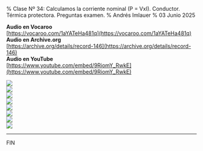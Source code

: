 % Clase Nº 34: Calculamos la corriente nominal (P = VxI). Conductor. Térmica protectora. Preguntas examen.
% Andrés Imlauer
% 03 Junio 2025

**Audio en Vocaroo**   
[https://vocaroo.com/1aYATeHa481q](https://vocaroo.com/1aYATeHa481q)   
**Audio en Archive.org**   
[https://archive.org/details/record-146](https://archive.org/details/record-146)   
**Audio en YouTube**   
[https://www.youtube.com/embed/9RiomY_RwkE](https://www.youtube.com/embed/9RiomY_RwkE)   
   
![](https://blogger.googleusercontent.com/img/b/R29vZ2xl/AVvXsEj_uH7NNbT8JFR_1ZmcocqOneAIo7M-3QKaj8UWlHmvS3eOGEA7B1x5iTXLn_J336CcG8plKPiNqjiDv8g39_OGi28BVMDyCqCyxRx7FocNQQVF04OY7h7Iio0NRwH5bkucKEY8H8CHucY4ucw5zbLVnGzNUZzORmHd0zP7NoPsEgWCETR7onBRjl-c29o/s4160/IMG_20250603_191049136.jpg)   
![](https://blogger.googleusercontent.com/img/b/R29vZ2xl/AVvXsEgYA1C5V8z8prCY5nVHOnq9g0s81YOsq1WWXHV5CyE0iuJ_OszyrIAAUR46bF36lxOkn-dJiKnbQdWzK7rJLXk0HJ4C3OQ_WzCv-KB6hLz35f6BjIAJ_TaZXbezlzNXPCo3Nv2p28d38qoi_iKCu2BPi9P2D4QlG7mgQ6H6LwhxLChcIam-1ixeXBYzM-E/s4160/IMG_20250603_202633075.jpg)   
![](https://blogger.googleusercontent.com/img/b/R29vZ2xl/AVvXsEgIxDHt4REcqtXN93rhMUAEt3upRshRiMPASeq2TWXWD3pkV7VsYesl97-zb1OBG-0vzljyA8WbC8CVUvLCKlS2MFGXBqkUXfYRM-DmOy4z4LrpjYWNw-Flnu0dy3Zw62WPZneft5BYZXPzCzIrXvMaiYiEt6B2AlRcDWvMepoRTJeBC7JeFueqf9fsShA/s4160/IMG_20250603_191101170.jpg)   
![](https://blogger.googleusercontent.com/img/b/R29vZ2xl/AVvXsEg2iYTc18hHnHjccgr9cTUYrOOMmkRfzztpk5hrR61aaRHFy5jEJOgMgK9VG6PzOmlVEqwKMofXLOIp-8JX3gGoSoAXMlp4GB50ds1YSX1GdEXU5oMKes5GFMzNrO6FD3fWIqE7xhzFzN0apyRHw33yHjKHP-X2-2Qc_Bd7ev4NJ_u1wXYzQsj_pXa4ANI/s4160/IMG_20250603_202212918.jpg)   
![](https://blogger.googleusercontent.com/img/b/R29vZ2xl/AVvXsEhkcu3vCGpaPqghuCSaqkW4CmsdLn6ljBn8LOYq2N30BwaKYkEvrpBxDJGH1-CpqNoKDzKdX_DFqECSZQ7IAb58DAqI3z3xwOtw_RlcXH8Ljni8DGsIRfUkOAyekqlohqYMJF1YrYcWam3p5U3oFhABwwROkKMBe4ltBF07_wIvGumVmbkNASs3JXKjOXE/s4160/IMG_20250603_202222259.jpg)   
![](https://blogger.googleusercontent.com/img/b/R29vZ2xl/AVvXsEj_MQY1CdgQJNyGtsTCcOcsCwjnFa2OA1o1bWk5AgSJ7VH30KKUCFl6sQjF_mo1S_Huee7i7W1XEZh3G0uxM0hmMLY9w-Z2Cxo0eKzoArgjt9CcycZqi82pCwJl33L4VBAsFb2cD999ncAkviF5WJdpHrtY6NnSvEG7t2WJGR4UvJNBagIX_I1gkYuuaAE/s4160/IMG_20250603_202229643.jpg)   
![](https://blogger.googleusercontent.com/img/b/R29vZ2xl/AVvXsEhDkUReleOLUDXQkNq798pmyICYfa9HOqyLns4n1i4UwLUWQUS611Uq09G0EMdlaGAbE2_H1LN6F-a18hCZbcSy10mNV0XommyxldBD4m_MVid6q3pYaK2JX3e3gKFLEkq5onkEfVBAgxRiCO3BIzF1RdBvLLlTaCRjRb0da2Z0rP_jc4SF_ajtQTsgAMk/s4160/IMG_20250603_202238185.jpg)   
![](https://blogger.googleusercontent.com/img/b/R29vZ2xl/AVvXsEgVruSKIKxkXXuSAr9LSW1ogbJwPx7Q3Jr3cTrLQN94BG2TzSrN9F0jKERNg9cHT73avTnT2T_eOxtS5rtKrt7RhFdEif3xFEI6WreSMRsEWVajMVOULLV4mFgt4jn1qzRUbxRw3oG2nALICmbA02nMVrjiHhWyyfmDWVPHrDAHm0zG1hRAK8V7IsArKnQ/s4160/IMG_20250603_202242016.jpg)   
   
---

FIN
